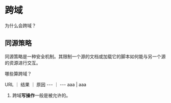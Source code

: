 # 跨域

为什么会跨域？

## 同源策略

同源策略是一种安全机制。其限制一个源的文档或加载它的脚本如何能与另一个源的资源进行交互。

哪些算跨域？

URL ｜ 结果 ｜ 原因
--- ｜ ---
aaa | aaa

1. 跨域**写操作**一般是被允许的。
